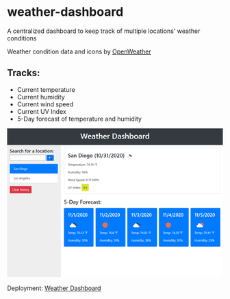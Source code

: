 # weather-dashboard

A centralized dashboard to keep track of multiple locations' weather conditions

Weather condition data and icons by [OpenWeather ](https://openweathermap.org/)

## Tracks:

- Current temperature
- Current humidity
- Current wind speed
- Current UV Index
- 5-Day forecast of temperature and humidity

![The one and only screenshot](./assets/images/sc1.png)

Deployment: [Weather Dashboard](https://ducktrshessami.github.io/weather-dashboard/)
